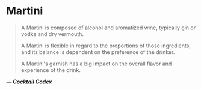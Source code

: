 # Martini

> A Martini is composed of alcohol and aromatized wine, typically gin or vodka
> and dry vermouth.
>
> A Martini is flexible in regard to the proportions of those ingredients, and
> its balance is dependent on the preference of the drinker.
>
> A Martini's garnish has a big impact on the overall flavor and experience of
> the drink.

***— Cocktail Codex***
